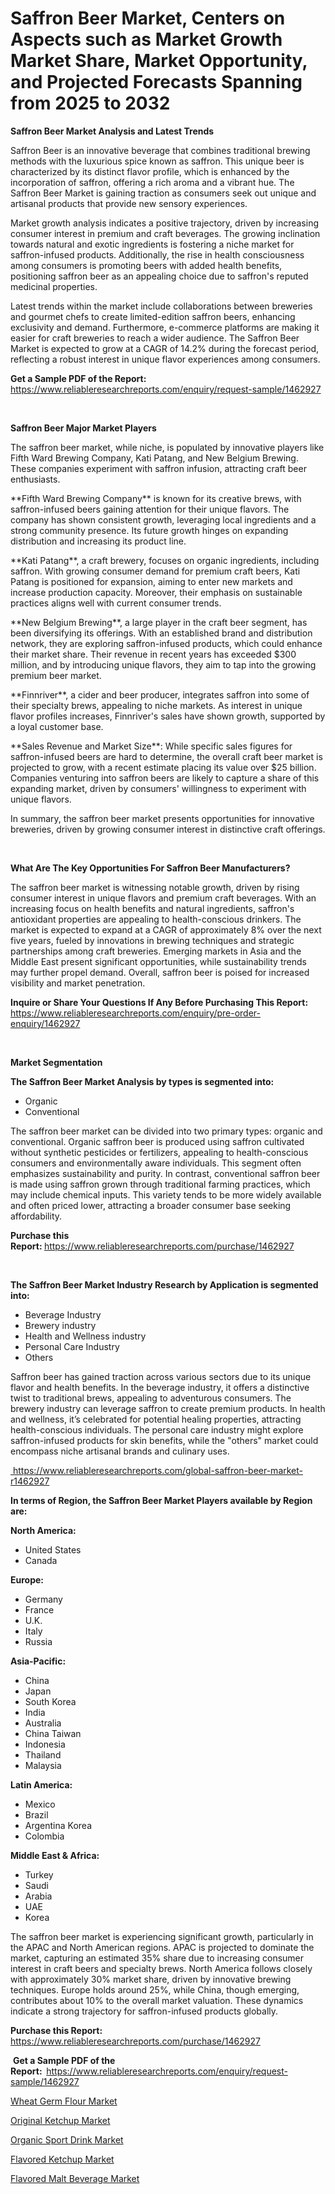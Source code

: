 <p><h1>Saffron Beer Market, Centers on Aspects such as Market Growth Market Share, Market Opportunity, and Projected Forecasts Spanning from 2025 to 2032</h1></p><p><strong>Saffron Beer Market Analysis and Latest Trends</strong></p>
<p><p>Saffron Beer is an innovative beverage that combines traditional brewing methods with the luxurious spice known as saffron. This unique beer is characterized by its distinct flavor profile, which is enhanced by the incorporation of saffron, offering a rich aroma and a vibrant hue. The Saffron Beer Market is gaining traction as consumers seek out unique and artisanal products that provide new sensory experiences. </p><p>Market growth analysis indicates a positive trajectory, driven by increasing consumer interest in premium and craft beverages. The growing inclination towards natural and exotic ingredients is fostering a niche market for saffron-infused products. Additionally, the rise in health consciousness among consumers is promoting beers with added health benefits, positioning saffron beer as an appealing choice due to saffron's reputed medicinal properties.</p><p>Latest trends within the market include collaborations between breweries and gourmet chefs to create limited-edition saffron beers, enhancing exclusivity and demand. Furthermore, e-commerce platforms are making it easier for craft breweries to reach a wider audience. The Saffron Beer Market is expected to grow at a CAGR of 14.2% during the forecast period, reflecting a robust interest in unique flavor experiences among consumers.</p></p>
<p><strong>Get a Sample PDF of the Report:&nbsp;</strong> <a href="https://www.reliableresearchreports.com/enquiry/request-sample/1462927?utm_campaign=24&utm_medium=2&utm_source=Github&utm_content=ia&utm_term=14022025&utm_id=saffron-beer">https://www.reliableresearchreports.com/enquiry/request-sample/1462927</a></p>
<p>&nbsp;</p>
<p><strong>Saffron Beer Major Market Players</strong></p>
<p><p>The saffron beer market, while niche, is populated by innovative players like Fifth Ward Brewing Company, Kati Patang, and New Belgium Brewing. These companies experiment with saffron infusion, attracting craft beer enthusiasts.</p><p>**Fifth Ward Brewing Company** is known for its creative brews, with saffron-infused beers gaining attention for their unique flavors. The company has shown consistent growth, leveraging local ingredients and a strong community presence. Its future growth hinges on expanding distribution and increasing its product line.</p><p>**Kati Patang**, a craft brewery, focuses on organic ingredients, including saffron. With growing consumer demand for premium craft beers, Kati Patang is positioned for expansion, aiming to enter new markets and increase production capacity. Moreover, their emphasis on sustainable practices aligns well with current consumer trends.</p><p>**New Belgium Brewing**, a large player in the craft beer segment, has been diversifying its offerings. With an established brand and distribution network, they are exploring saffron-infused products, which could enhance their market share. Their revenue in recent years has exceeded $300 million, and by introducing unique flavors, they aim to tap into the growing premium beer market.</p><p>**Finnriver**, a cider and beer producer, integrates saffron into some of their specialty brews, appealing to niche markets. As interest in unique flavor profiles increases, Finnriver's sales have shown growth, supported by a loyal customer base.</p><p>**Sales Revenue and Market Size**: While specific sales figures for saffron-infused beers are hard to determine, the overall craft beer market is projected to grow, with a recent estimate placing its value over $25 billion. Companies venturing into saffron beers are likely to capture a share of this expanding market, driven by consumers' willingness to experiment with unique flavors.</p><p>In summary, the saffron beer market presents opportunities for innovative breweries, driven by growing consumer interest in distinctive craft offerings.</p></p>
<p>&nbsp;</p>
<p><strong>What Are The Key Opportunities For Saffron Beer Manufacturers?</strong></p>
<p><p>The saffron beer market is witnessing notable growth, driven by rising consumer interest in unique flavors and premium craft beverages. With an increasing focus on health benefits and natural ingredients, saffron's antioxidant properties are appealing to health-conscious drinkers. The market is expected to expand at a CAGR of approximately 8% over the next five years, fueled by innovations in brewing techniques and strategic partnerships among craft breweries. Emerging markets in Asia and the Middle East present significant opportunities, while sustainability trends may further propel demand. Overall, saffron beer is poised for increased visibility and market penetration.</p></p>
<p><strong>Inquire or Share Your Questions If Any Before Purchasing This Report:</strong> <a href="https://www.reliableresearchreports.com/enquiry/pre-order-enquiry/1462927?utm_campaign=24&utm_medium=2&utm_source=Github&utm_content=ia&utm_term=14022025&utm_id=saffron-beer">https://www.reliableresearchreports.com/enquiry/pre-order-enquiry/1462927</a></p>
<p>&nbsp;</p>
<p><strong>Market Segmentation</strong></p>
<p><strong>The Saffron Beer Market Analysis by types is segmented into:</strong></p>
<p><ul><li>Organic</li><li>Conventional</li></ul></p>
<p><p>The saffron beer market can be divided into two primary types: organic and conventional. Organic saffron beer is produced using saffron cultivated without synthetic pesticides or fertilizers, appealing to health-conscious consumers and environmentally aware individuals. This segment often emphasizes sustainability and purity. In contrast, conventional saffron beer is made using saffron grown through traditional farming practices, which may include chemical inputs. This variety tends to be more widely available and often priced lower, attracting a broader consumer base seeking affordability.</p></p>
<p><strong>Purchase this Report:&nbsp;</strong><a href="https://www.reliableresearchreports.com/purchase/1462927?utm_campaign=24&utm_medium=2&utm_source=Github&utm_content=ia&utm_term=14022025&utm_id=saffron-beer">https://www.reliableresearchreports.com/purchase/1462927</a></p>
<p>&nbsp;</p>
<p><strong>The Saffron Beer Market Industry Research by Application is segmented into:</strong></p>
<p><ul><li>Beverage Industry</li><li>Brewery industry</li><li>Health and Wellness industry</li><li>Personal Care Industry</li><li>Others</li></ul></p>
<p><p>Saffron beer has gained traction across various sectors due to its unique flavor and health benefits. In the beverage industry, it offers a distinctive twist to traditional brews, appealing to adventurous consumers. The brewery industry can leverage saffron to create premium products. In health and wellness, it’s celebrated for potential healing properties, attracting health-conscious individuals. The personal care industry might explore saffron-infused products for skin benefits, while the "others" market could encompass niche artisanal brands and culinary uses.</p></p>
<p><a href="https://www.reliableresearchreports.com/global-saffron-beer-market-r1462927?utm_campaign=24&utm_medium=2&utm_source=Github&utm_content=ia&utm_term=14022025&utm_id=saffron-beer">&nbsp;https://www.reliableresearchreports.com/global-saffron-beer-market-r1462927</a></p>
<p><strong>In terms of Region, the Saffron Beer Market Players available by Region are:</strong></p>
<p>
    <p> <strong> North America: </strong>
        <ul>
            <li>United States</li>
            <li>Canada</li>
        </ul>
        </p> 
    <p> <strong> Europe: </strong>
        <ul>
            <li>Germany</li>
            <li>France</li>
            <li>U.K.</li>
            <li>Italy</li>
            <li>Russia</li>
        </ul>
        </p> 
    <p> <strong> Asia-Pacific: </strong>
        <ul>
            <li>China</li>
            <li>Japan</li>
            <li>South Korea</li>
            <li>India</li>
            <li>Australia</li>
            <li>China Taiwan</li>
            <li>Indonesia</li>
            <li>Thailand</li>
            <li>Malaysia</li>
        </ul>
        </p> 
    <p> <strong> Latin America: </strong>
        <ul>
            <li>Mexico</li>
            <li>Brazil</li>
            <li>Argentina Korea</li>
            <li>Colombia</li>
        </ul>
        </p> 
    <p> <strong> Middle East & Africa: </strong>
        <ul>
            <li>Turkey</li>
            <li>Saudi</li>
            <li>Arabia</li>
            <li>UAE</li>
            <li>Korea</li>
        </ul>
    </p>
    </p>
<p><p>The saffron beer market is experiencing significant growth, particularly in the APAC and North American regions. APAC is projected to dominate the market, capturing an estimated 35% share due to increasing consumer interest in craft beers and specialty brews. North America follows closely with approximately 30% market share, driven by innovative brewing techniques. Europe holds around 25%, while China, though emerging, contributes about 10% to the overall market valuation. These dynamics indicate a strong trajectory for saffron-infused products globally.</p></p>
<p><strong>Purchase this Report: </strong><a href="https://www.reliableresearchreports.com/purchase/1462927?utm_campaign=24&utm_medium=2&utm_source=Github&utm_content=ia&utm_term=14022025&utm_id=saffron-beer">https://www.reliableresearchreports.com/purchase/1462927</a></p>
<p>&nbsp;<strong>Get a Sample PDF of the Report:&nbsp;&nbsp;</strong><a href="https://www.reliableresearchreports.com/enquiry/request-sample/1462927?utm_campaign=24&utm_medium=2&utm_source=Github&utm_content=ia&utm_term=14022025&utm_id=saffron-beer">https://www.reliableresearchreports.com/enquiry/request-sample/1462927</a></p>
<p><strong></strong></p>
<p><p><a href="https://github.com/mohmodsiason/Market-Research-Report-List-1/blob/main/wheat-germ-flour-market.md?utm_campaign=24&utm_medium=2&utm_source=Github&utm_content=ia&utm_term=14022025&utm_id=saffron-beer">Wheat Germ Flour Market</a></p><p><a href="https://github.com/saoneubeh8/Market-Research-Report-List-1/blob/main/original-ketchup-market.md?utm_campaign=24&utm_medium=2&utm_source=Github&utm_content=ia&utm_term=14022025&utm_id=saffron-beer">Original Ketchup Market</a></p><p><a href="https://github.com/deyniphytic/Market-Research-Report-List-1/blob/main/organic-sport-drink-market.md?utm_campaign=24&utm_medium=2&utm_source=Github&utm_content=ia&utm_term=14022025&utm_id=saffron-beer">Organic Sport Drink Market</a></p><p><a href="https://github.com/anggigpps/Market-Research-Report-List-1/blob/main/flavored-ketchup-market.md?utm_campaign=24&utm_medium=2&utm_source=Github&utm_content=ia&utm_term=14022025&utm_id=saffron-beer">Flavored Ketchup Market</a></p><p><a href="https://github.com/haaszgettre6/Market-Research-Report-List-1/blob/main/flavored-malt-beverage-market.md?utm_campaign=24&utm_medium=2&utm_source=Github&utm_content=ia&utm_term=14022025&utm_id=saffron-beer">Flavored Malt Beverage Market</a></p></p>
